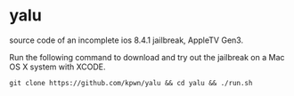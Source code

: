 # yalu
source code of an incomplete ios 8.4.1 jailbreak, AppleTV Gen3.

Run the following command to download and try out the jailbreak on a Mac OS X system with XCODE.

```git clone https://github.com/kpwn/yalu && cd yalu && ./run.sh```
